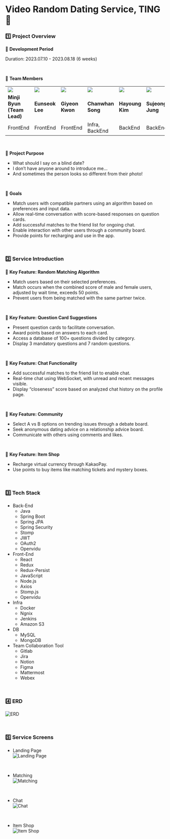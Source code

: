 # Video Random Dating Service, TING 💫

### 1️⃣ Project Overview

📌 **Development Period**

Duration: 2023.07.10 - 2023.08.18 (6 weeks)

<br/>

📌 **Team Members**


<table>
 <tr>
  <td>
  <a href="https://github.com/chosim-dvlpr"> 
   <img src="https://avatars.githubusercontent.com/u/121149171?v=4" />
  </a>
  </td>
    <td>
  <a href="https://github.com/dollseok"> 
   <img src="https://avatars.githubusercontent.com/u/122436585?v=4" />
  </a>
  </td>
    <td>
  <a href="https://github.com/giyeonkwon013"> 
   <img src="https://avatars.githubusercontent.com/u/122511574?v=4" />
  </a>
  </td>
    <td>
  <a href="https://github.com/cksghks89"> 
   <img src="https://avatars.githubusercontent.com/u/23161060?v=4" />
  </a>
  </td>
    <td>
  <a href="https://github.com/hayeongK"> 
   <img src="https://avatars.githubusercontent.com/u/83320865?v=4" />
  </a>
  </td>
    <td>
  <a href="https://github.com/sujeong1201"> 
   <img src="https://avatars.githubusercontent.com/u/37768793?v=4" />
  </a>
  </td>
 </tr>
 <tr>
  <td><b>Minji Byun (Team Lead) </b></td>
  <td><b>Eunseok Lee</b></td>
  <td><b>Giyeon Kwon</b></td>
  <td><b>Chanwhan Song</b></td>
  <td><b>Hayoung Kim</b></td>
  <td><b>Sujeong Jung</b></td>
 </tr>
 <tr>
  <td>FrontEnd</td>
  <td>FrontEnd</td>
  <td>FrontEnd</td>
  <td>Infra, BackEnd</td>
  <td>BackEnd</td>
  <td>BackEnd</td>
 </tr>
</table>

<br/>


📌 **Project Purpose**
- What should I say on a blind date?
- I don’t have anyone around to introduce me…
- And sometimes the person looks so different from their photo!

<br/>

📌 **Goals**

- Match users with compatible partners using an algorithm based on preferences and input data.
- Allow real-time conversation with score-based responses on question cards.
- Add successful matches to the friend list for ongoing chat.
- Enable interaction with other users through a community board.
- Provide points for recharging and use in the app.

<br/>

### 2️⃣ Service Introduction

📌 **Key Feature: Random Matching Algorithm**

- Match users based on their selected preferences.
- Match occurs when the combined score of male and female users, adjusted by wait time, exceeds 50 points.
- Prevent users from being matched with the same partner twice.

<br/>

📌 **Key Feature: Question Card Suggestions**

- Present question cards to facilitate conversation.
- Award points based on answers to each card.
- Access a database of 100+ questions divided by category.
- Display 3 mandatory questions and 7 random questions.

<br/>

📌 **Key Feature: Chat Functionality**

- Add successful matches to the friend list to enable chat.
- Real-time chat using WebSocket, with unread and recent messages visible.
- Display “closeness” score based on analyzed chat history on the profile page.

<br/>

📌 **Key Feature: Community**

- Select A vs B options on trending issues through a debate board.
- Seek anonymous dating advice on a relationship advice board.
- Communicate with others using comments and likes.
<br/>

📌 **Key Feature: Item Shop**

- Recharge virtual currency through KakaoPay.
- Use points to buy items like matching tickets and mystery boxes.
<br/>

### 3️⃣ Tech Stack

- Back-End
  - Java
  - Spring Boot
  - Spring JPA
  - Spring Security
  - Stomp
  - JWT
  - OAuth2
  - Openvidu
- Front-End
  - React
  - Redux
  - Redux-Persist
  - JavaScript
  - Node.js
  - Axios
  - Stomp.js
  - Openvidu
- Infra
  - Docker
  - Ngnix
  - Jenkins
  - Amazon S3
- DB
  - MySQL
  - MongoDB
- Team Collaboration Tool
  - Gitlab
  - Jira
  - Notion
  - Figma
  - Mattermost
  - Webex

<br/>

### 4️⃣ ERD

![ERD](img/ERD.png)

<br/>


### 5️⃣ Service Screens

- Landing Page<br>
![Landing Page](img/main.png)
<br>

- Matching<br>
![Matching](img/matching.png)
<br>

- Chat<br>
![Chat](img/chat.png)
<br>

- Item Shop<br>
![Item Shop](img/item.png)
<br>
